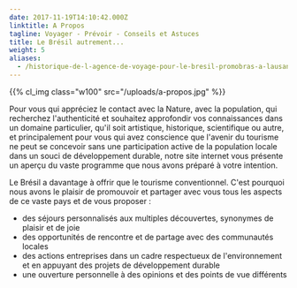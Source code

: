 ```yaml
---
date: 2017-11-19T14:10:42.000Z
linktitle: A Propos
tagline: Voyager - Prévoir - Conseils et Astuces
title: Le Brésil autrement...
weight: 5
aliases:
  - /historique-de-l-agence-de-voyage-pour-le-bresil-promobras-a-lausanne-fr28.html
---
```


{{% cl_img class="w100" src="/uploads/a-propos.jpg" %}}

Pour vous qui appréciez le contact avec la Nature, avec la population, qui recherchez l'authenticité et souhaitez approfondir vos connaissances dans un domaine particulier, qu'il soit artistique, historique, scientifique ou autre, et principalement pour vous qui avez conscience que l'avenir du tourisme ne peut se concevoir sans une participation active de la population locale dans un souci de développement durable, notre site internet vous présente un aperçu du vaste programme que nous avons préparé à votre intention.

Le Brésil a davantage à offrir que le tourisme conventionnel. C'est pourquoi nous avons le plaisir de promouvoir et partager avec vous tous les aspects de ce vaste pays et de vous proposer :

* des séjours personnalisés aux multiples découvertes, synonymes de plaisir et de joie
* des opportunités de rencontre et de partage avec des communautés locales
* des actions entreprises dans un cadre respectueux de l'environnement et en appuyant des projets de développement durable
* une ouverture personnelle à des opinions et des points de vue différents
